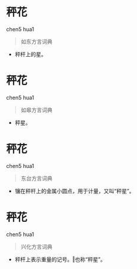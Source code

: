 # 秤花
chen5 hua1
> 如东方言词典
- 秤杆上的星。

# 秤花
chen5 hua1
> 如皋方言词典
- 秤星。

# 秤花
chen5 hua1
> 东台方言词典
- 镶在秤杆上的金属小圆点，用于计量，又叫“秤星”。

# 秤花
chen5 hua1
> 兴化方言词典
- 秤杆上表示重量的记号。‖也称“秤星”。
